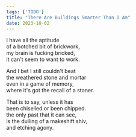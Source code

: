 ```yaml
---
tags: ['TODO']
title: "There Are Buildings Smarter Than I Am"
date: 2023-10-02
---
```


I have all the aptitude  
of a botched bit of brickwork,  
my brain is fucking bricked,  
it can't seem to want to work.

And I bet I still couldn't beat  
the weathered stone and mortar  
even in a game of memory,  
where it's got the recall of a stoner.

That is to say, unless it has  
been chiselled or been chipped.  
the only past that it can see,  
is the dulling of a makeshift shiv,  
and etching agony.
